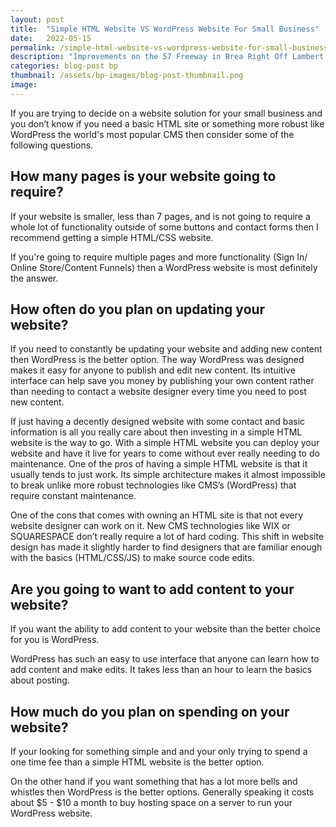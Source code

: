 ```yaml
---
layout: post
title:  "Simple HTML Website VS WordPress Website For Small Business"
date:   2022-05-15
permalink: /simple-html-website-vs-wordpress-website-for-small-business
description: "Improvements on the 57 Freeway in Brea Right Off Lambert Signal A Higher Flow of Foot Traffic"
categories: blog-post bp
thumbnail: /assets/bp-images/blog-post-thumbnail.png
image: 
---
```


If you are trying to decide on a website solution for your small business and you don’t know if you need a basic HTML site or something more robust like WordPress the world's most popular CMS then consider some of the following questions.

## How  many pages is your website going to require?

If your website is smaller, less than 7 pages, and is not going to require a whole lot of functionality outside of some buttons and contact forms then I recommend getting a simple HTML/CSS website.  

If you're going to require multiple pages and more functionality (Sign In/ Online Store/Content Funnels) then a WordPress website is most definitely the answer.

## How often do you plan on updating your website?

If you need to constantly be updating your website and adding new content then WordPress is the better option.  The way WordPress was designed makes it easy for anyone to publish and edit new content.  Its intuitive interface can help save you money by publishing your own content rather than needing to contact a website designer every time you need to post new content.

If just having a decently designed website with some contact and basic information is all you really care about then investing in a simple HTML website is the way to go.  With a simple HTML website you can deploy your website and have it live for years to come without ever really needing to do maintenance.  One of the pros of having a simple HTML website is that it usually tends to just work.  Its simple architecture makes it almost impossible to break unlike more robust technologies like CMS’s (WordPress) that require constant maintenance.

One of the cons that comes with owning an HTML site is that not every website designer can work on it.  New CMS technologies like WIX or SQUARESPACE don’t really require a lot of hard coding.  This shift in website design has made it slightly harder to find designers that are familiar enough with the basics (HTML/CSS/JS) to make source code edits.  

## Are you going to want to add content to your website?
If you want the ability to add content  to your website than the better choice for you is WordPress.

WordPress has such an easy to use interface that anyone can learn how to add content and make edits.  It takes less than an hour to learn the basics about posting. 

## How much do you plan on spending on your website?
If your looking for something simple and and your only trying to spend a one time fee than a simple HTML website is the better option.  

On the other hand if you want something that has a lot more bells and whistles then WordPress is the better options.  Generally speaking it costs about $5 - $10 a month to buy hosting space on a server to run your WordPress website.  

